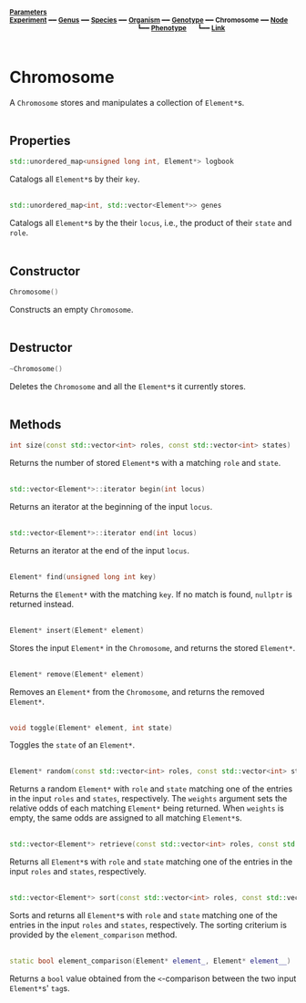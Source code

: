 <sub>**[Parameters](parameters.md)**</sub>  
<sub>**[Experiment](experiment.md)** ━━ **[Genus](genus.md)** ━━ **[Species](species.md)** ━━ **[Organism](organism.md)** ━━ **[Genotype](genotype.md)** ━━ **Chromosome** ━━ **[Node](node.md)**</sub>  
&nbsp;&nbsp;&nbsp;&nbsp;&nbsp;&nbsp;&nbsp;&nbsp;&nbsp;&nbsp;&nbsp;&nbsp;&nbsp;&nbsp;&nbsp;&nbsp;&nbsp;&nbsp;&nbsp;&nbsp;&nbsp;&nbsp;&nbsp;&nbsp;&nbsp;&nbsp;&nbsp;&nbsp;&nbsp;&nbsp;&nbsp;&nbsp;&nbsp;&nbsp;&nbsp;&nbsp;&nbsp;&nbsp;&nbsp;&nbsp;&nbsp;&nbsp;&nbsp;&nbsp;&nbsp;&nbsp;&nbsp;&nbsp;&nbsp;&nbsp;&nbsp;&nbsp;&nbsp;&nbsp;&nbsp;&nbsp;
<sup>┗━━ **[Phenotype](phenotype.md)**</sup> &nbsp;&nbsp;&nbsp; <sup>┗━━ **[Link](link.md)**</sup>  
&nbsp;  

# Chromosome

 A `Chromosome` stores and manipulates a collection of `Element*`s.  
 &nbsp;


## Properties

```C++
std::unordered_map<unsigned long int, Element*> logbook
```

Catalogs all `Element*`s by their `key`.  
&nbsp;


```C++
std::unordered_map<int, std::vector<Element*>> genes
```

Catalogs all `Element*`s by the their `locus`, i.e., the product of their `state` and `role`.  
&nbsp;


## Constructor

```C++
Chromosome()
```

Constructs an empty `Chromosome`.  
&nbsp;


## Destructor

```C++
~Chromosome()
```

Deletes the `Chromosome` and all the `Element*`s it currently stores.  
&nbsp;


## Methods

```C++
int size(const std::vector<int> roles, const std::vector<int> states)
```

Returns the number of stored `Element*`s with a matching `role` and `state`.  
&nbsp;


```C++
std::vector<Element*>::iterator begin(int locus)
```

Returns an iterator at the beginning of the input `locus`.  
&nbsp;


```C++
std::vector<Element*>::iterator end(int locus)
```

Returns an iterator at the end of the input `locus`.  
&nbsp;


```C++
Element* find(unsigned long int key)
```

Returns the `Element*` with the matching `key`. If no match is found, `nullptr` is returned instead.  
&nbsp;


```C++
Element* insert(Element* element)
```

Stores the input `Element*` in the `Chromosome`, and returns the stored `Element*`.  
&nbsp;


```C++
Element* remove(Element* element)
```

Removes an `Element*` from the `Chromosome`, and returns the removed `Element*`.  
&nbsp;


```C++
void toggle(Element* element, int state)
```

Toggles the `state` of an `Element*`.  
&nbsp;


```C++
Element* random(const std::vector<int> roles, const std::vector<int> states, const std::vector<double> weights)
```

Returns a random `Element*` with `role` and `state` matching one of the entries in the input `roles` and `states`, respectively. The `weights` argument sets the relative odds of each matching `Element*` being returned. When `weights` is empty, the same odds are assigned to all matching `Element*`s.  
&nbsp;


```C++
std::vector<Element*> retrieve(const std::vector<int> roles, const std::vector<int> states)
```

Returns all `Element*`s with `role` and `state` matching one of the entries in the input `roles` and `states`, respectively.  
&nbsp;


```C++
std::vector<Element*> sort(const std::vector<int> roles, const std::vector<int> states)
```

Sorts and returns all `Element*`s with `role` and `state` matching one of the entries in the input `roles` and `states`, respectively. The sorting criterium is provided by the `element_comparison` method.  
&nbsp;


```C++
static bool element_comparison(Element* element_, Element* element__)
```

Returns a `bool` value obtained from the `<`-comparison between the two input `Element*`s' `tag`s.  
&nbsp;
